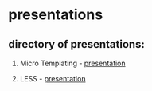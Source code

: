 # presentations

## directory of presentations:

1. Micro Templating - [presentation](./micro_templ)

2. LESS - [presentation](./less)